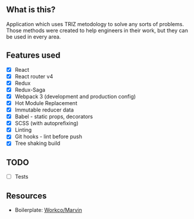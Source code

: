 ## What is this?

Application which uses TRIZ metodology to solve any sorts of problems. Those methods were created to help engineers in their work, but they can be used in every area. 

## Features used

- [x] React
- [x] React router v4
- [x] Redux
- [x] Redux-Saga
- [x] Webpack 3 (development and production config)
- [x] Hot Module Replacement
- [x] Immutable reducer data
- [x] Babel - static props, decorators
- [x] SCSS (with autoprefixing)
- [x] Linting
- [x] Git hooks - lint before push
- [x] Tree shaking build

## TODO

- [ ] Tests

## Resources
- Boilerplate:
[Workco/Marvin](https://github.com/workco/marvin)
